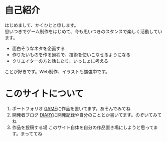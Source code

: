 # 自己紹介

はじめまして、かくひとと申します。  
思いつきでゲーム制作をはじめて、今も思いつきのスタンスで楽しく活動しています。  

- 面白そうなネタを企画する
- 作りたいものを作る過程で、技術を使いこなせるようになる
- クリエイターの方と話したり、いっしょに考える

ことが好きです。Web制作、イラストも勉強中です。

# このサイトについて

1. ポートフォリオ
[GAME](/#/game)に作品を置いてます。あそんでみてね
1. 開発者ブログ
[DIARY](/#/diary)に開発記録や自分のこととか書いてます。のぞいてみてね
1. 作品を投稿する場
このサイト自体を自分の作品置き場にしようと思ってます。まっててね